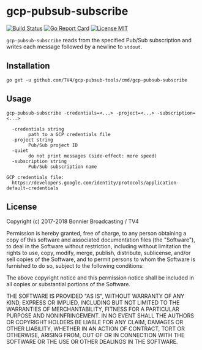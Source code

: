 # gcp-pubsub-subscribe

[![Build Status](https://travis-ci.org/TV4/gcp-pubsub-tools.svg?branch=master)](https://travis-ci.org/TV4/gcp-pubsub-tools)
[![Go Report Card](https://goreportcard.com/badge/github.com/TV4/gcp-pubsub-tools)](https://goreportcard.com/report/github.com/TV4/gcp-pubsub-tools)
[![License MIT](https://img.shields.io/badge/license-MIT-lightgrey.svg?style=flat)](https://github.com/TV4/gcp-pubsub-tools#license)

`gcp-pubsub-subscribe` reads from the specified Pub/Sub subscription and writes each
message followed by a newline to `stdout`.

## Installation
```
go get -u github.com/TV4/gcp-pubsub-tools/cmd/gcp-pubsub-subscribe
```

## Usage
```
gcp-pubsub-subscribe -credentials=<...> -project=<...> -subscription=<...>

  -credentials string
    	path to a GCP credentials file
  -project string
    	Pub/Sub project ID
  -quiet
    	do not print messages (side-effect: more speed)
  -subscription string
    	Pub/Sub subscription name

GCP credentials file:
  https://developers.google.com/identity/protocols/application-default-credentials
```

## License
Copyright (c) 2017-2018 Bonnier Broadcasting / TV4

Permission is hereby granted, free of charge, to any person obtaining a copy of
this software and associated documentation files (the "Software"), to deal in
the Software without restriction, including without limitation the rights to
use, copy, modify, merge, publish, distribute, sublicense, and/or sell copies of
the Software, and to permit persons to whom the Software is furnished to do so,
subject to the following conditions:

The above copyright notice and this permission notice shall be included in all
copies or substantial portions of the Software.

THE SOFTWARE IS PROVIDED "AS IS", WITHOUT WARRANTY OF ANY KIND, EXPRESS OR
IMPLIED, INCLUDING BUT NOT LIMITED TO THE WARRANTIES OF MERCHANTABILITY, FITNESS
FOR A PARTICULAR PURPOSE AND NONINFRINGEMENT. IN NO EVENT SHALL THE AUTHORS OR
COPYRIGHT HOLDERS BE LIABLE FOR ANY CLAIM, DAMAGES OR OTHER LIABILITY, WHETHER
IN AN ACTION OF CONTRACT, TORT OR OTHERWISE, ARISING FROM, OUT OF OR IN
CONNECTION WITH THE SOFTWARE OR THE USE OR OTHER DEALINGS IN THE SOFTWARE.
